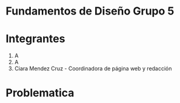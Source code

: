 
<h1>Fundamentos de Diseño Grupo 5</h1>


<h1>Integrantes</h1>
<ol>
  <li>A</li>
  <li>A</li>
  <li>Ciara Mendez Cruz - Coordinadora de página web y redacción</li>
</ol>
<h1>Problematica</h1>
